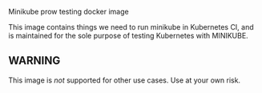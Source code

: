 Minikube prow testing docker image

This image contains things we need to run minikube in Kubernetes CI, and
is maintained for the sole purpose of testing Kubernetes with MINIKUBE.

## WARNING

This image is _not_ supported for other use cases. Use at your own risk.
